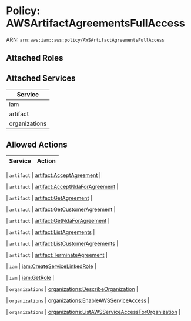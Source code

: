 # Policy: AWSArtifactAgreementsFullAccess

ARN: `arn:aws:iam::aws:policy/AWSArtifactAgreementsFullAccess`

## Attached Roles

## Attached Services

| Service |
|---------|
| iam |
| artifact |
| organizations |

## Allowed Actions

| Service | Action |
|:-------:|--------|

| `artifact` | [artifact:AcceptAgreement](../actions.md#artifact:acceptagreement) |

| `artifact` | [artifact:AcceptNdaForAgreement](../actions.md#artifact:acceptndaforagreement) |

| `artifact` | [artifact:GetAgreement](../actions.md#artifact:getagreement) |

| `artifact` | [artifact:GetCustomerAgreement](../actions.md#artifact:getcustomeragreement) |

| `artifact` | [artifact:GetNdaForAgreement](../actions.md#artifact:getndaforagreement) |

| `artifact` | [artifact:ListAgreements](../actions.md#artifact:listagreements) |

| `artifact` | [artifact:ListCustomerAgreements](../actions.md#artifact:listcustomeragreements) |

| `artifact` | [artifact:TerminateAgreement](../actions.md#artifact:terminateagreement) |

| `iam` | [iam:CreateServiceLinkedRole](../actions.md#iam:createservicelinkedrole) |

| `iam` | [iam:GetRole](../actions.md#iam:getrole) |

| `organizations` | [organizations:DescribeOrganization](../actions.md#organizations:describeorganization) |

| `organizations` | [organizations:EnableAWSServiceAccess](../actions.md#organizations:enableawsserviceaccess) |

| `organizations` | [organizations:ListAWSServiceAccessForOrganization](../actions.md#organizations:listawsserviceaccessfororganization) |
